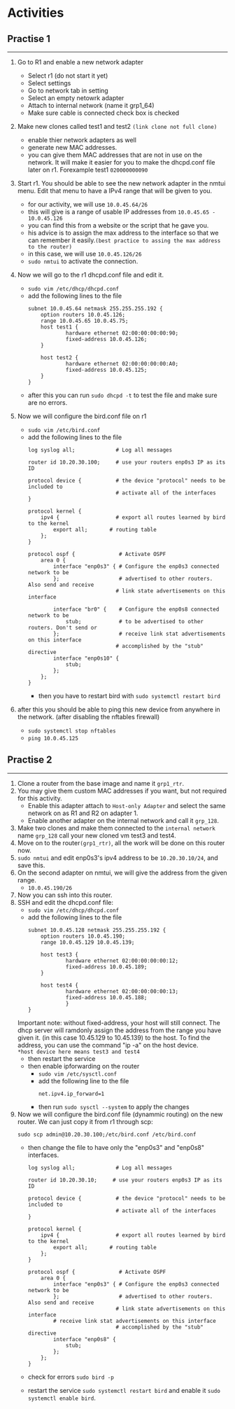 # Activities
## Practise 1

---

1. Go to R1 and enable a new network adapter
    * Select r1 (do not start it yet)
    * Select settings
    * Go to network tab in setting
    * Select an empty netowrk adapter
    * Attach to internal network (name it grp1_64)
    * Make sure cable is connected check box is checked
2. Make new clones called test1 and test2 `(link clone not full clone)`
    * enable thier network adapters as well
    * generate new MAC addresses.
    * you can give them MAC addresses that are not in use on the network. It
      will make it easier for you to make the dhcpd.conf file later on r1. Forexample
      test1 `020000000090`
3. Start r1. You should be able to see the new network adapter in the nmtui menu.
Edit that menu to have a IPv4 range that will be given to you. 
    * for our activity, we will use `10.0.45.64/26`
    * this will give is a range of usable IP addresses from `10.0.45.65 - 10.0.45.126`
    * you can find this from a website or the script that he gave you. 
    * his advice is to assign the max address to the interface so that we can
      remember it easily.`(best practice to assing the max address to the router)`
    * in this case, we will use `10.0.45.126/26`
    * `sudo nmtui` to activate the connection.

4. Now we will go to the r1 dhcpd.conf file and edit it.
    * `sudo vim /etc/dhcp/dhcpd.conf`
    * add the following lines to the file
        ```
        subnet 10.0.45.64 netmask 255.255.255.192 {
            option routers 10.0.45.126;
            range 10.0.45.65 10.0.45.75;
            host test1 {
                    hardware ethernet 02:00:00:00:00:90;
                    fixed-address 10.0.45.126;
            }

            host test2 {
                    hardware ethernet 02:00:00:00:00:A0;
                    fixed-address 10.0.45.125;
            }
        }
        ```
    * after this you can run `sudo dhcpd -t` to test the file and make sure
      are no errors.

5. Now we will configure the bird.conf file on r1
    - `sudo vim /etc/bird.conf`
    - add the following lines to the file
        ```
        log syslog all;             # Log all messages

        router id 10.20.30.100;     # use your routers enp0s3 IP as its ID

        protocol device {           # the device "protocol" needs to be included to
                                    # activate all of the interfaces
        }

        protocol kernel {
            ipv4 {                  # export all routes learned by bird to the kernel
                export all;       # routing table
            };
        }

        protocol ospf {              # Activate OSPF
            area 0 {
                interface "enp0s3" { # Configure the enp0s3 connected network to be
                };                   # advertised to other routers. Also send and receive
                                    # link state advertisements on this interface

                interface "br0" {    # Configure the enp0s8 connected network to be
                    stub;            # to be advertised to other routers. Don't send or
                };                   # receive link stat advertisements on this interface
                                    # accomplished by the "stub" directive
                interface "enp0s10" {
                    stub;
                };
            };
        }
        ```
        * then you have to restart bird with `sudo systemctl restart bird`

6. after this you should be able to ping this new device from anywhere in the
   network. (after disabling the nftables firewall)
    - `sudo systemctl stop nftables`
    - `ping 10.0.45.125`


## Practise 2

---

1. Clone a router from the base image and name it `grp1_rtr`.
2. You may give them custom MAC addresses if you want, but not required for this activity.  
    * Enable this adapter attach to `Host-only Adapter` and select the same network on as R1 and R2 on adapter 1.
    * Enable another adapter on the internal network and call it `grp_128`.
3. Make two clones and make them connected to the `internal network` name `grp_128` call your new cloned vm test3 and test4.
4. Move on to the router`(grp1_rtr)`, all the work will be done on this router now.
5. `sudo nmtui` and edit enp0s3's ipv4 address to be `10.20.30.10/24`, and save
   this. 
6. On the second adapter on nmtui, we will give the address from the given range.
    - `10.0.45.190/26` 
7. Now you can ssh into this router. 
8. SSH and edit the dhcpd.conf file:
    - `sudo vim /etc/dhcp/dhcpd.conf`
    - add the following lines to the file
        ```
        subnet 10.0.45.128 netmask 255.255.255.192 {
            option routers 10.0.45.190;
            range 10.0.45.129 10.0.45.139;

            host test3 {
                    hardware ethernet 02:00:00:00:00:12;
                    fixed-address 10.0.45.189;
            }

            host test4 {
                    hardware ethernet 02:00:00:00:00:13;
                    fixed-address 10.0.45.188;
                    }
        }
        ```
    Important note: without fixed-address, your host will still connect. The dhcp server will ramdonly assign the address from the range you have given it. (in this case  10.45.129 to 10.45.139) to the host. To find the address, you can use the command "ip -a" on the host device.  
    `*host device here means test3 and test4`
    - then restart the service
    - then enable ipforwarding on the router
        - `sudo vim /etc/sysctl.conf`
        - add the following line to the file
            ```
            net.ipv4.ip_forward=1
            ```
        - then run `sudo sysctl --system` to apply the changes
9. Now we will configure  the bird.conf file (dynammic routing) on the new router. We can just
   copy it from r1 through scp:
   ```
   sudo scp admin@10.20.30.100;/etc/bird.conf /etc/bird.conf
   ```
    - then change the file to have only the "enp0s3" and "enp0s8" interfaces.
        ```
        log syslog all;             # Log all messages

        router id 10.20.30.10;     # use your routers enp0s3 IP as its ID

        protocol device {           # the device "protocol" needs to be included to
                                    # activate all of the interfaces
        }

        protocol kernel {
            ipv4 {                  # export all routes learned by bird to the kernel
                export all;       # routing table
            };
        }

        protocol ospf {              # Activate OSPF
            area 0 {
                interface "enp0s3" { # Configure the enp0s3 connected network to be
                };                   # advertised to other routers. Also send and receive
                                    # link state advertisements on this interface
                # receive link stat advertisements on this interface
                                    # accomplished by the "stub" directive
                interface "enp0s8" {
                    stub;
                };
            };
        }
        ```

    - check for errors `sudo bird -p`
    - restart the service `sudo systemctl restart bird` and enable it
      `sudo systemctl enable bird`.
